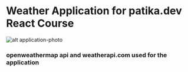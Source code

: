 # Weather Application for patika.dev React Course

![alt  application-photo](https://i.hizliresim.com/o72apjv.png)

### openweathermap api and weatherapi.com used for the application

